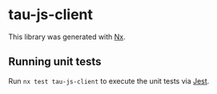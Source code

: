 # tau-js-client

This library was generated with [Nx](https://nx.dev).

## Running unit tests

Run `nx test tau-js-client` to execute the unit tests via [Jest](https://jestjs.io).
